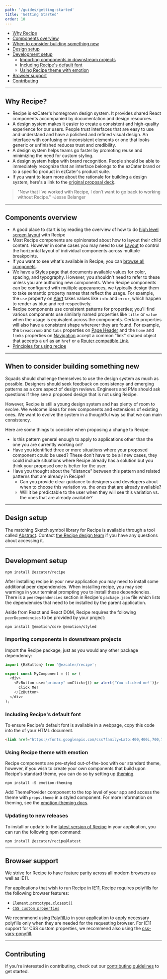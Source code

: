 ```yaml
---
path: '/guides/getting-started'
title: 'Getting Started'
order: 10
---
```


- [Why Recipe](#why-recipe)
- [Components overview](#components-overview)
- [When to consider building something new](#when-to-consider-building-something-new)
- [Design setup](#design-setup)
- [Development setup](#development-setup)
  - [Importing components in downstream projects](#importing-components-in-downstream-projects)
  - [Including Recipe's default font](#including-recipes-default-font)
  - [Using Recipe theme with emotion](#using-recipe-theme-with-emotion)
- [Browser support](#browser-support)
- [Contributing](#contributing)

---

## Why Recipe?

- Recipe is ezCater's homegrown design system. It provides shared React components accompanied by documentation and design resources.
- A design system makes it easier to create a consistent and high-quality experience for our users. People trust interfaces that are easy to use and understand and have a polished and refined visual design. An interface with confusing or inconsistent elements or one that looks generic or unfinished reduces trust and credibility.
- A design system helps teams go faster by promoting reuse and minimizing the need for custom styling.
- A design system helps with brand recognition. People should be able to immediately recognize that an interface belongs to the ezCater brand or to a specific product in ezCater's product suite.
- If you want to learn more about the rationale for building a design system, here's a link to the [original proposal deck](https://docs.google.com/presentation/d/1F2g0puThyfdYNwKYHGFNFiBNN3Lh7RHWxSfECG9MrUg/edit?usp=sharing).

> "Now that I’ve worked with Recipe, I don’t want to go back to working without Recipe." -Jesse Belanger

---

## Components overview

- A good place to start is by reading the overview of how to do [high level screen layout](/components/ez-app-layout) with Recipe
- Most Recipe components are opinionated about how to layout their child content. However in some cases you may need to use [Layout](/components/ez-layout) to control the horizontal layout of individual components across multiple breakpoints.
- If you want to see what's available in Recipe, you can [browse all componets](/components/).
- We have a [Styles](/styles) page that documents available values for color, spacing, and typography. However, you shouldn't need to refer to these unless you are authoring new components. When Recipe components can be configured with multiple appearances, we typically design them to take semantic property names that reflect the usage. For example, the `use` property on [Alert](/components/ez-alert) takes values like `info` and `error`, which happen to render as blue and red respectively.
- Recipe components use consistent patterns for properties; you'll find various components use similarly named properties like `title` or `value` when the usage is equivalent across the components. Certain properties will also have a consistent shape wherever they are found. For example, the `breadcrumb` and `tabs` properties on [Page Header](/components/ez-page-header) and the `home` and `links` properties on [Navigation](/components/ez-navigation) accept a common "link" shaped object that accepts a url as an `href` or a [Router compatible Link](https://reacttraining.com/react-router/web/api/Link).
- [Principles for using recipe](/guides/principles#principles-for-using-recipe)

---

## When to consider building something new

Squads should challenge themselves to use the design system as much as possible. Designers should seek feedback on consistency and emerging patterns as a core aspect of design reviews. Engineers and PMs should ask questions if they see a proposed design that is not using Recipe.

However, Recipe is still a young design system and has plenty of room to evolve. We welcome ideas for new components and extensions of existing ones. We want to evolve the system in a thoughtful way so that we can main consistency.

Here are some things to consider when proposing a change to Recipe:

- Is this pattern general enough to apply to applications other than the one you are currently working on?
- Have you identified three or more situations where your proposed component could be used? These don't have to be all new cases, they could include situations where Recipe already has a solution but you think your proposed one is better for the user.
- Have you thought about the "distance" between this pattern and related patterns that are already in Recipe?
  - Can you provide clear guidance to designers and developers about when to choose this variation vs. the ones that are already available?
  - Will it be predictable to the user when they will see this variation vs. the ones that are already available?

---

## Design setup

The matching Sketch symbol library for Recipe is available through a tool called [Abstract](https://www.abstract.com/). Contact [the Recipe design team](/meet-the-team#recipe-design-team) if you have any questions about accessing it.

---

## Development setup

```term
npm install @ezcater/recipe
```

After installing recipe in your new application you may need to install some additional peer dependencies. When installing recipe, you may see warnings in your terminal prompting you to install these dependencies. There is a `peerDependencies` section in Recipe's `package.json` file which lists the dependencies that need to be installed by the parent application.

Aside from React and React DOM, Recipe requires the following `peerDependencies` to be provided by your project:

```term
npm install @emotion/core @emotion/styled
```

### Importing components in downstream projects

Import the Recipe package, just as you would any other package dependency:

```js
import {EzButton} from '@ezcater/recipe';

export const MyComponent = () => (
  <div>
    <EzButton use="primary" onClick={() => alert('You clicked me!')}>
      Click Me!
    </EzButton>
  </div>
);
```

### Including Recipe's default font

To ensure Recipe's default font is available in a webpage, copy this code into the <head> of your HTML document.

```html
<link href="https://fonts.googleapis.com/css?family=Lato:400,400i,700,700i" rel="stylesheet" />
```

### Using Recipe theme with emotion

Recipe components are pre-styled out-of-the-box with our standard theme, however, if you wish to create your own components that build upon Recipe's standard theme, you can do so by setting up [theming](https://emotion.sh/docs/theming).

```term
npm install -S emotion-theming
```

Add ThemeProvider component to the top level of your app and access the theme with `props.theme` in a styled component. For more information on theming, see the [emotion-theming docs](https://emotion.sh/docs/emotion-theming).

### Updating to new releases

To install or update to the [latest version of Recipe](/changelog) in your application, you can run the following npm command:

```term
npm install @ezcater/recipe@latest
```

---

## Browser support

We strive for Recipe to have feature parity across all modern browsers as well as IE11.

For applications that wish to run Recipe in IE11, Recipe requires polyfills for the following browser features:

- [`Element.prototype.closest()`](https://developer.mozilla.org/en-US/docs/Web/API/Element/closest)
- [`CSS custom properties`](https://developer.mozilla.org/en-US/docs/Web/CSS/Using_CSS_custom_properties)

We recommend using [Polyfill.io](https://polyfill.io/) in your application to apply necessary polyfills only when they are needed for the requesting browser. For IE11 support for CSS custom properties, we recommend also using the [css-vars-ponyfill](https://github.com/jhildenbiddle/css-vars-ponyfill).

---

## Contributing

If you're interested in contributing, check out our [contributing guidelines](/guides/contributing) to get started.
